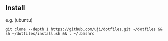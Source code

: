 ## Install

e.g. (ubuntu)

```
git clone --depth 1 https://github.com/uji/dotfiles.git ~/dotfiles && sh ~/dotfiles/install.sh && . ~/.bashrc
